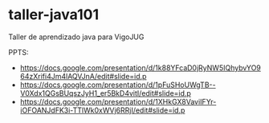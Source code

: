 # taller-java101
Taller de aprendizado java para VigoJUG

PPTS:
- https://docs.google.com/presentation/d/1k88YFcaD0jRyNW5IQhybvYO964zXrifi4Jm4lAQVJnA/edit#slide=id.p
- https://docs.google.com/presentation/d/1pFuSHoUWgTB--V0Xdx1QGsBUqszJyH1_er5BkD4vitI/edit#slide=id.p
- https://docs.google.com/presentation/d/1XHkGX8VaviIFYr-iOFOANJdFK3i-TTlWk0xWVj6RRjI/edit#slide=id.p
